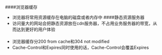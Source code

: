 ####浏览器缓存
* 浏览器将常用资源缓存在电脑的磁盘或者内存中
####静态资源服务器
* 访问量大的网站会把静态资源放在cdn服务器，不占用业务服务器的带宽，从而达到更好的用户体验
####
* 浏览器缓存分200 from cache和304 not modified
* Cache-Control和Expires同时使用的话，Cache-Control会覆盖Expires